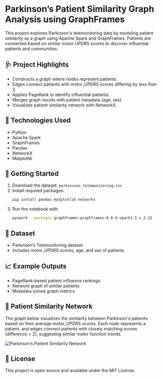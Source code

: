 # Parkinson’s Patient Similarity Graph Analysis using GraphFrames

This project explores Parkinson's telemonitoring data by modeling patient similarity as a graph using Apache Spark and GraphFrames. Patients are connected based on similar motor UPDRS scores to discover influential patients and communities.

## 🩺 Project Highlights

- Constructs a graph where nodes represent patients.
- Edges connect patients with motor_UPDRS scores differing by less than 2.
- Applies PageRank to identify influential patients.
- Merges graph results with patient metadata (age, sex).
- Visualizes patient similarity network with NetworkX.

## 🧪 Technologies Used

- Python
- Apache Spark
- GraphFrames
- Pandas
- NetworkX
- Matplotlib

## 🚀 Getting Started

1. Download the dataset: `parkinsons_telemonitoring.csv`
2. Install required packages:
   ```bash
   pip install pandas matplotlib networkx
3. Run the notebook with:
   ```bash
   pyspark --packages graphframes:graphframes:0.8.4-spark3.5-s_2.12

## 📂 Dataset

- Parkinson’s Telemonitoring dataset
- Includes motor_UPDRS scores, age, and sex of patients

## 📈 Example Outputs

- PageRank-based patient influence rankings
- Network graph of similar patients
- Metadata-joined graph metrics

## 🧠 Patient Similarity Network

The graph below visualizes the similarity between Parkinson's patients based on their average motor_UPDRS scores. Each node represents a patient, and edges connect patients with closely matching scores (difference < 2), suggesting similar motor function trends.

![Parkinson’s Patient Similarity Network](images/patient_similarity_network.png)

## 📄 License

This project is open source and available under the MIT License.
